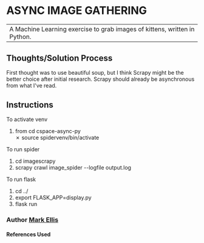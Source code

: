 # ASYNC IMAGE GATHERING 

<table>
<tr>
<td>
  A Machine Learning exercise to grab images of kittens, written in Python.
</td>
<tr>
</table>

## Thoughts/Solution Process
First thought was to use beautiful soup, but I think Scrapy might be the better choice after initial research. Scrapy should already be asynchronous from what I've read.
<!-- Originally started out with vanilla JS using if-else statements....
but then found [this solution using switch cases](https://stackoverflow.com/a/44633141/6615341). I don't yet have the knowledge or the tests to prove this is faster, but from the author's explanation, it makes sense to me why it would/could be as array sizes get larger.

## Edited original list here to actual STEPS TAKEN
<p><s>This was originally STEPS TO TAKE</s></p>

1. is array valid - DONE
2. request input - DONE
3. sort array - DONE
4. find middle number - DONE
5. compare middle number to input - DONE switch case starting line 62
6. if middle number < input, get last half - DONE - switch case line 69
7. if middle num < input, get last half - DONE - switch case line 71
8. find middle num of first/last half - DONE - recursively with switch case until num is found
9. compare, create new array, loop - DONE - no longer creating new array thanks to solution mentioned above; recursively eval original array in switch case lines 69-72 -->

## Instructions
To activate venv
1. from cd cspace-async-py <main> ✗ source spidervenv/bin/activate

To run spider
1. cd imagescrapy
2. scrapy crawl image_spider --logfile output.log

To run flask
1. cd ../
2. export FLASK_APP=display.py  
3. flask run

<!-- ![](/images/read_me_images/Screen%20Shot%202017-03-10%20at%203.28.51%20PM.png "Home page")

### Landing Page
Here a User is invited to login or register as a new User.

![](/images/read_me_images/Screen%20Shot%202017-03-10%20at%203.28.56%20PM.png "Login")

### Team Selection Page
Upon login, the User's previously selected squad is shown. Here they may edit Team Name and Gameweek information as well as add or remove players from their lineup.

![](/images/read_me_images/Screen%20Shot%202017-03-10%20at%203.29.42%20PM.png "Login")

## Built with

- [Angular](https://www.w3schools.com/angular/angular_intro.asp) - Angular is a Javascript framework offering two way data binding and sepaaration of concerns using factories and controllers.
- [Google Chart API](https://developers.google.com/chart/interactive/docs/quick_start) - Free , Rich Gallery , Customizable and Cross-browser compatible.
- [Bootstrap](http://getbootstrap.com/) - Extensive list of components and  Bundled Javascript plugins.

## Todo
- Add multiple gameweek stats from which to choose.
- Add team logos.
- Mobile version. -->

### Author [Mark Ellis ](https://github.com/markellisdev)

#### References Used
<!-- * [Initial article to refresh myself on what binary search is](https://careerkarma.com/blog/binary-search-javascript/)
* [Refresh my memory on how to write to HTML](https://www.w3schools.com/js/js_output.asp)
* [Sort Array](https://raddevon.com/articles/sort-array-numbers-javascript/)
* [Mozilla JS Reference pages](https://developer.mozilla.org/en-US/docs/Web/JavaScript/Reference)
* [Switch cases over if-else](https://stackoverflow.com/a/44633141/6615341)

##### Not used but perhaps should
* [Test whether input is actually in array before any other code runs](https://stackoverflow.com/questions/6356122/javascript-if-in-x) This would be more efficient -->

